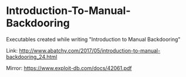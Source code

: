 # Introduction-To-Manual-Backdooring
Executables created while writing "Introduction to Manual Backdooring"

Link: http://www.abatchy.com/2017/05/introduction-to-manual-backdooring_24.html

Mirror: https://www.exploit-db.com/docs/42061.pdf
